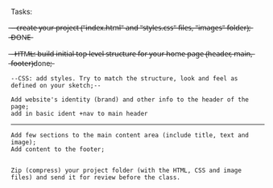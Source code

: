 Tasks:


 ̶ ̶ ̶ ̶c̶r̶e̶a̶t̶e̶ ̶y̶o̶u̶r̶ ̶p̶r̶o̶j̶e̶c̶t̶ ̶(̶"̶i̶n̶d̶e̶x̶.̶h̶t̶m̶l̶"̶ ̶a̶n̶d̶ ̶"̶s̶t̶y̶l̶e̶s̶.̶c̶s̶s̶"̶ ̶f̶i̶l̶e̶s̶,̶ ̶"̶i̶m̶a̶g̶e̶s̶"̶ ̶f̶o̶l̶d̶e̶r̶)̶;̶ ̶D̶O̶N̶E̶

 ̶ ̶ ̶H̶T̶M̶L̶:̶ ̶b̶u̶i̶l̶d̶ ̶i̶n̶i̶t̶i̶a̶l̶ ̶t̶o̶p̶ ̶l̶e̶v̶e̶l̶ ̶s̶t̶r̶u̶c̶t̶u̶r̶e̶ ̶f̶o̶r̶ ̶y̶o̶u̶r̶ ̶h̶o̶m̶e̶ ̶p̶a̶g̶e̶ ̶(̶h̶e̶a̶d̶e̶r̶,̶ ̶m̶a̶i̶n̶,̶ ̶f̶o̶o̶t̶e̶r̶)̶done;̶

    --CSS: add styles. Try to match the structure, look and feel as defined on your sketch;--

    Add website's identity (brand) and other info to the header of the page; 
    add in basic ident +nav to main header
----------------------------

    Add few sections to the main content area (include title, text and image);
    Add content to the footer;

    
    Zip (compress) your project folder (with the HTML, CSS and image files) and send it for review before the class.